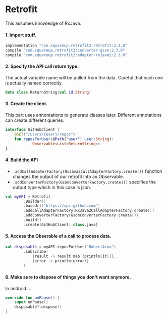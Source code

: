 # Retrofit

This assumes knowledge of RxJava.

#### 1. Import stuff.

```gradle
implementation "com.squareup.retrofit2:retrofit:2.4.0"
compile "com.squareup.retrofit2:converter-gson:2.3.0"
compile "com.squareup.retrofit2:adapter-rxjava2:2.3.0"
```

#### 2. Specify the API call return type.

The actual variable name will be pulled from the data. Careful that each one is actually named correctly.

```kotlin
data class ReturnString(val id:String)
```


#### 3. Create the client.

This part uses annontations to generate classes later. Different annotations can create different queries.

```kotlin
interface GitHubClient {
    @GET("/users/{user}/repos")
    fun reposForUser(@Path("user") user:String):
            Observable<List<ReturnString>>
}
```

#### 4. Build the API

- `.addCallAdapterFactory(RxJava2CallAdapterFactory.create())` function changes the output of our retrofit into an Observable.
- `.addConverterFactory(GsonConverterFactory.create())` specifies the output type which in this case is json.

```kotlin
val myAPI = Retrofit
        .Builder()
        .baseUrl("https://api.github.com")
        .addCallAdapterFactory(RxJava2CallAdapterFactory.create())
        .addConverterFactory(GsonConverterFactory.create())
        .build()
        .create(GitHubClient::class.java)
```

#### 5. Access the Obserable of a call to process data.

```kotlin
val disposable = myAPI.reposForUser("RobertAron")
        .subscribe(
            {result -> result.map {println(it)}},
            {error -> println(error)}
        )
```

#### 6. Make sure to dispose of things you don't want anymore.

In android....

```kotlin
override fun onPause() {
    super.onPause()
    disposable?.dispose()
}
```
